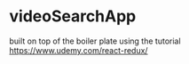 # videoSearchApp
built on top of the boiler plate using the tutorial https://www.udemy.com/react-redux/

